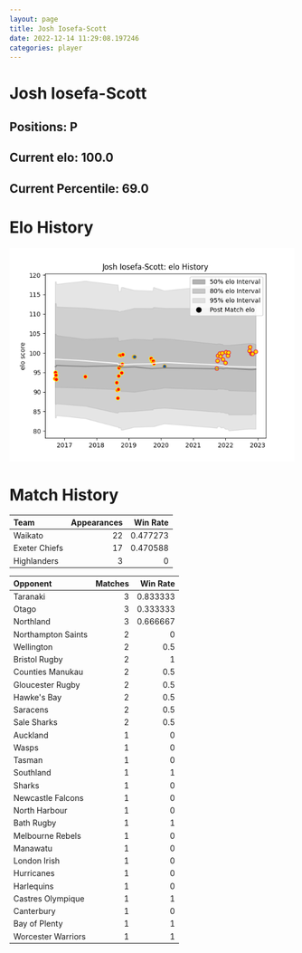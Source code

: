 ```yaml
---  
layout: page  
title: Josh Iosefa-Scott  
date: 2022-12-14 11:29:08.197246  
categories: player  
---
```

# Josh Iosefa-Scott

## Positions: P

## Current elo: 100.0

## Current Percentile: 69.0

# Elo History


![elo history](history_JoshIosefa-Scott.png)
# Match History


| Team          |   Appearances |   Win Rate |
|:--------------|--------------:|-----------:|
| Waikato       |            22 |   0.477273 |
| Exeter Chiefs |            17 |   0.470588 |
| Highlanders   |             3 |   0        |

| Opponent           |   Matches |   Win Rate |
|:-------------------|----------:|-----------:|
| Taranaki           |         3 |   0.833333 |
| Otago              |         3 |   0.333333 |
| Northland          |         3 |   0.666667 |
| Northampton Saints |         2 |   0        |
| Wellington         |         2 |   0.5      |
| Bristol Rugby      |         2 |   1        |
| Counties Manukau   |         2 |   0.5      |
| Gloucester Rugby   |         2 |   0.5      |
| Hawke's Bay        |         2 |   0.5      |
| Saracens           |         2 |   0.5      |
| Sale Sharks        |         2 |   0.5      |
| Auckland           |         1 |   0        |
| Wasps              |         1 |   0        |
| Tasman             |         1 |   0        |
| Southland          |         1 |   1        |
| Sharks             |         1 |   0        |
| Newcastle Falcons  |         1 |   0        |
| North Harbour      |         1 |   0        |
| Bath Rugby         |         1 |   1        |
| Melbourne Rebels   |         1 |   0        |
| Manawatu           |         1 |   0        |
| London Irish       |         1 |   0        |
| Hurricanes         |         1 |   0        |
| Harlequins         |         1 |   0        |
| Castres Olympique  |         1 |   1        |
| Canterbury         |         1 |   0        |
| Bay of Plenty      |         1 |   1        |
| Worcester Warriors |         1 |   1        |